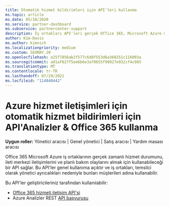 ```yaml
---
title: Otomatik hizmet bildirimleri için API'leri kullanma
ms.topic: article
ms.date: 05/18/2020
ms.service: partner-dashboard
ms.subservice: partnercenter-support
description: İş ortakları API'leri gerçek Office 365, Microsoft Azure merkezi iletişimleri ve planlı bakım olayları için iş ortakları ve iş ortakları için kullanabilir.
author: Kim-Davis
ms.author: kimnich
ms.localizationpriority: medium
ms.custom: SEOMAY.20
ms.openlocfilehash: e25f7856ab2f577c6d8f553d6a360251c116093a
ms.sourcegitcommit: ad1af627f5ee6b6e3a70655f90927e932cf4c985
ms.translationtype: MT
ms.contentlocale: tr-TR
ms.lasthandoff: 07/29/2021
ms.locfileid: "114840442"
---
```

# <a name="use-apis-for-automated-service-notifications-for-azure-insights--office-365-service-communications"></a>Azure hizmet iletişimleri için otomatik hizmet bildirimleri için API'Analizler & Office 365 kullanma

**Uygun roller:** Yönetici aracısı | Genel yönetici | Satış aracısı | Yardım masası aracısı

Office 365 Microsoft Azure iş ortaklarının gerçek zamanlı hizmet durumunu, ileti merkezi iletişimlerini ve planlı bakım olaylarını almak için kullanabileceği bir API sağlar. Bu API'ler genel kullanıma açıktır ve iş ortakları, temsilci olarak yönetici ayrıcalıkları nedeniyle bunları müşterileri adına kullanabilir.

Bu API'ler geliştiricileriniz tarafından kullanılabilir:

- [Office 365 hizmeti iletişim API'si](/office/office-365-management-api/office-365-service-communications-api-reference)
- Azure Analizler REST [API başvurusu](/rest/api/monitor/)
